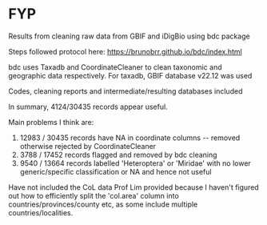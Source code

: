 # FYP

Results from cleaning raw data from GBIF and iDigBio using bdc package

Steps followed protocol here: https://brunobrr.github.io/bdc/index.html

bdc uses Taxadb and CoordinateCleaner to clean taxonomic and geographic data respectively. For taxadb, GBIF database v22.12 was used

Codes, cleaning reports and intermediate/resulting databases included

In summary, 4124/30435 records appear useful. 

Main problems I think are: 
1) 12983 / 30435 records have NA in coordinate columns -- removed otherwise rejected by CoordinateCleaner
2) 3788 / 17452 records flagged and removed by bdc cleaning
3) 9540 / 13664 records labelled 'Heteroptera' or 'Miridae' with no lower generic/specific classification or NA and hence not useful

Have not included the CoL data Prof Lim provided because I haven't figured out how to efficiently split the 'col.area' column into countries/provinces/county etc, as some include multiple countries/localities.
